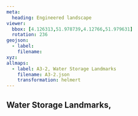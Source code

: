 ```yaml
---
meta:
  heading: Engineered landscape
viewer:
  bbox: [4.126313,51.978739,4.12766,51.979631]
  rotation: 236
geojson:
  - label:
    filename: 
xyz:
allmaps:
  - label: A3-2, Water Storage Landmarks
    filename: A3-2.json
    transformation: helmert
---
```


## Water Storage Landmarks,
